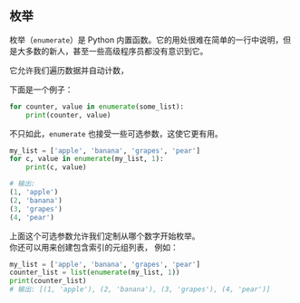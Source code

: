 
## 枚举

枚举（```enumerate```）是 Python 内置函数。它的用处很难在简单的一行中说明，但是大多数的新人，甚至一些高级程序员都没有意识到它。

它允许我们遍历数据并自动计数，

下面是一个例子：

```python
for counter, value in enumerate(some_list):
    print(counter, value)
```

不只如此，```enumerate``` 也接受一些可选参数，这使它更有用。

```python
my_list = ['apple', 'banana', 'grapes', 'pear']
for c, value in enumerate(my_list, 1):
    print(c, value)

# 输出:
(1, 'apple')
(2, 'banana')
(3, 'grapes')
(4, 'pear')
```

上面这个可选参数允许我们定制从哪个数字开始枚举。  
你还可以用来创建包含索引的元组列表，
例如：

```python
my_list = ['apple', 'banana', 'grapes', 'pear']
counter_list = list(enumerate(my_list, 1))
print(counter_list)
# 输出: [(1, 'apple'), (2, 'banana'), (3, 'grapes'), (4, 'pear')]
```
